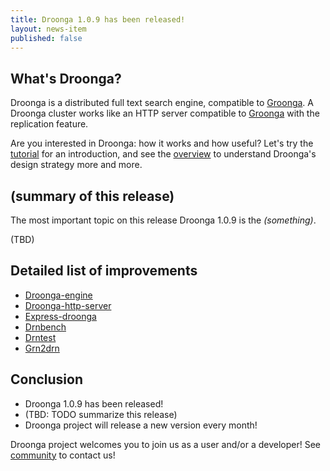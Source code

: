 ```yaml
---
title: Droonga 1.0.9 has been released!
layout: news-item
published: false
---
```


## What's Droonga?

Droonga is a distributed full text search engine, compatible to [Groonga][groonga].
A Droonga cluster works like an HTTP server compatible to [Groonga][groonga] with the replication feature.

Are you interested in Droonga: how it works and how useful?
Let's try the [tutorial][] for an introduction, and see the [overview][] to understand Droonga's design strategy more and more.

## (summary of this release)

The most important topic on this release Droonga 1.0.9 is the *(something)*.

(TBD)

## Detailed list of improvements

 * [Droonga-engine ][droonga-engine]
 * [Droonga-http-server ][droonga-http-server]
 * [Express-droonga ][express-droonga]
 * [Drnbench ][drnbench]
 * [Drntest ][drntest]
 * [Grn2drn ][grn2drn]

## Conclusion

 * Droonga 1.0.9 has been released!
 * (TBD: TODO summarize this release)
 * Droonga project will release a new version every month!

Droonga project welcomes you to join us as a user and/or a developer! See [community][] to contact us!

  [community]: /community/
  [overview]: /overview/
  [tutorial]: /tutorial/groonga/
  [groonga]: http://groonga.org/
  [droonga-engine]: https://github.com/droonga/droonga-engine
  [droonga-http-server]: https://github.com/droonga/droonga-http-server
  [express-droonga]: https://github.com/droonga/express-droonga
  [drnbench]: https://github.com/droonga/drnbench
  [drntest]: https://github.com/droonga/drntest
  [grn2drn]: https://github.com/droonga/grn2drn
